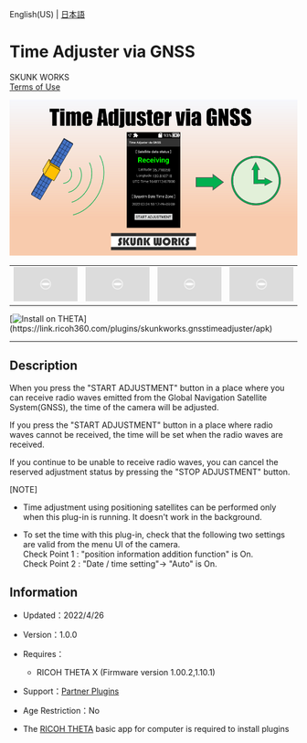 English(US) | [日本語](README.ja.md)

# Time Adjuster via GNSS
SKUNK WORKS  
[Terms of Use](https://theta360.com/en/legal/terms_of_use_plugins/)

<div align="center">
 <img src="1.png">

 <table>
  <tr>
   <td><img src="../../resources/common/img/noimg.png"></td>
   <td><img src="../../resources/common/img/noimg.png"></td>
   <td><img src="../../resources/common/img/noimg.png"></td>
   <td><img src="../../resources/common/img/noimg.png"></td>
  </tr>
 </table>
</div>

[![Install on THETA](https://assets.ricoh360.com/image/upload/v1/front/theta/install-button.svg?)](https://link.ricoh360.com/plugins/skunkworks.gnsstimeadjuster/apk)

***

## Description
When you press the "START ADJUSTMENT" button in a place where you can receive radio waves emitted from the Global Navigation Satellite System(GNSS), the time of the camera will be adjusted.  
  
If you press the "START ADJUSTMENT" button in a place where radio waves cannot be received, the time will be set when the radio waves are received.  
  
If you continue to be unable to receive radio waves, you can cancel the reserved adjustment status by pressing the "STOP ADJUSTMENT" button.  
  

[NOTE]  

- Time adjustment using positioning satellites can be performed only when this plug-in is running. It doesn't work in the background.

- To set the time with this plug-in, check that the following two settings are valid from the menu UI of the camera.  
Check Point 1 : "position information addition function" is On.  
Check Point 2 : "Date / time setting"-> "Auto" is On.  

## Information
  * Updated：2022/4/26
  * Version：1.0.0
  * Requires：
    * RICOH THETA X (Firmware version 1.00.2,1.10.1)
  * Support：[Partner Plugins](https://github.com/theta-skunkworks/theta-plugin-time-adjuster-via-gnss)
  * Age Restriction：No

* The [RICOH THETA](https://theta360.com/ja/about/application/pc.html#app-detail-01) basic app for computer is required to install plugins
